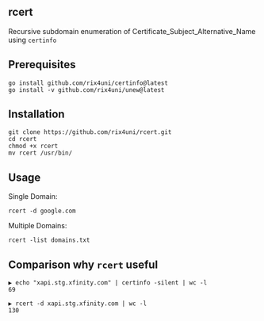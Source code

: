 ## rcert
Recursive subdomain enumeration of Certificate_Subject_Alternative_Name using `certinfo`

## Prerequisites
```
go install github.com/rix4uni/certinfo@latest
go install -v github.com/rix4uni/unew@latest
```

## Installation
```
git clone https://github.com/rix4uni/rcert.git
cd rcert
chmod +x rcert
mv rcert /usr/bin/
```

## Usage
Single Domain:
```
rcert -d google.com
```

Multiple Domains:
```
rcert -list domains.txt
```

## Comparison why `rcert` useful
```
▶ echo "xapi.stg.xfinity.com" | certinfo -silent | wc -l
69
```

```
▶ rcert -d xapi.stg.xfinity.com | wc -l
130
```